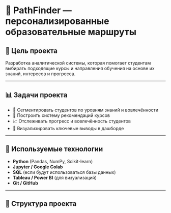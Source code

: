 # 🧠 PathFinder — персонализированные образовательные маршруты

## 🎯 Цель проекта  
Разработка аналитической системы, которая помогает студентам выбирать подходящие курсы и направления обучения на основе их знаний, интересов и прогресса.

---

## 📊 Задачи проекта

- 📌 Сегментировать студентов по уровням знаний и вовлечённости
- 🧩 Построить систему рекомендаций курсов
- 📈 Отслеживать прогресс и вовлечённость студентов
- 🎯 Визуализировать ключевые выводы в дашборде

---

## 🧰 Используемые технологии

- **Python** (Pandas, NumPy, Scikit-learn)
- **Jupyter / Google Colab**
- **SQL** (если будут использоваться базы данных)
- **Tableau / Power BI** (для визуализаций)
- **Git / GitHub**

---

## 📁 Структура проекта

